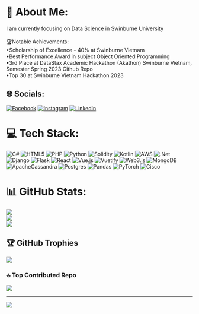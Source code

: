 # 💫 About Me:
I am currently focusing on Data Science in Swinburne University<br><br>🏆Notable Achievements:<br>•Scholarship of Excellence - 40% at Swinburne Vietnam<br>•Best Performance Award in subject Object Oriented Programming<br>•3rd Place at DataStax Academic Hackathon (Akathon) Swinburne Vietnam, Semester Spring 2023 Github Repo<br>•Top 30 at Swinburne Vietnam Hackathon 2023


## 🌐 Socials:
[![Facebook](https://img.shields.io/badge/Facebook-%231877F2.svg?logo=Facebook&logoColor=white)](https://facebook.com/thanks.dou) [![Instagram](https://img.shields.io/badge/Instagram-%23E4405F.svg?logo=Instagram&logoColor=white)](https://instagram.com/thanh.dou) [![LinkedIn](https://img.shields.io/badge/LinkedIn-%230077B5.svg?logo=linkedin&logoColor=white)](https://linkedin.com/in/doupeter17) 

# 💻 Tech Stack:
![C#](https://img.shields.io/badge/c%23-%23239120.svg?style=for-the-badge&logo=csharp&logoColor=white) ![HTML5](https://img.shields.io/badge/html5-%23E34F26.svg?style=for-the-badge&logo=html5&logoColor=white) ![PHP](https://img.shields.io/badge/php-%23777BB4.svg?style=for-the-badge&logo=php&logoColor=white) ![Python](https://img.shields.io/badge/python-3670A0?style=for-the-badge&logo=python&logoColor=ffdd54) ![Solidity](https://img.shields.io/badge/Solidity-%23363636.svg?style=for-the-badge&logo=solidity&logoColor=white) ![Kotlin](https://img.shields.io/badge/kotlin-%237F52FF.svg?style=for-the-badge&logo=kotlin&logoColor=white) ![AWS](https://img.shields.io/badge/AWS-%23FF9900.svg?style=for-the-badge&logo=amazon-aws&logoColor=white) ![.Net](https://img.shields.io/badge/.NET-5C2D91?style=for-the-badge&logo=.net&logoColor=white) ![Django](https://img.shields.io/badge/django-%23092E20.svg?style=for-the-badge&logo=django&logoColor=white) ![Flask](https://img.shields.io/badge/flask-%23000.svg?style=for-the-badge&logo=flask&logoColor=white) ![React](https://img.shields.io/badge/react-%2320232a.svg?style=for-the-badge&logo=react&logoColor=%2361DAFB) ![Vue.js](https://img.shields.io/badge/vue.js-%2335495e.svg?style=for-the-badge&logo=vuedotjs&logoColor=%234FC08D) ![Vuetify](https://img.shields.io/badge/Vuetify-1867C0?style=for-the-badge&logo=vuetify&logoColor=AEDDFF) ![Web3.js](https://img.shields.io/badge/web3.js-F16822?style=for-the-badge&logo=web3.js&logoColor=white) ![MongoDB](https://img.shields.io/badge/MongoDB-%234ea94b.svg?style=for-the-badge&logo=mongodb&logoColor=white) ![ApacheCassandra](https://img.shields.io/badge/cassandra-%231287B1.svg?style=for-the-badge&logo=apache-cassandra&logoColor=white) ![Postgres](https://img.shields.io/badge/postgres-%23316192.svg?style=for-the-badge&logo=postgresql&logoColor=white) ![Pandas](https://img.shields.io/badge/pandas-%23150458.svg?style=for-the-badge&logo=pandas&logoColor=white) ![PyTorch](https://img.shields.io/badge/PyTorch-%23EE4C2C.svg?style=for-the-badge&logo=PyTorch&logoColor=white) ![Cisco](https://img.shields.io/badge/cisco-%23049fd9.svg?style=for-the-badge&logo=cisco&logoColor=black)
# 📊 GitHub Stats:
![](https://github-readme-stats.vercel.app/api?username=doupeter17&theme=darcula&hide_border=false&include_all_commits=false&count_private=false)<br/>
![](https://github-readme-streak-stats.herokuapp.com/?user=doupeter17&theme=darcula&hide_border=false)<br/>
![](https://github-readme-stats.vercel.app/api/top-langs/?username=doupeter17&theme=darcula&hide_border=false&include_all_commits=false&count_private=false&layout=compact)

## 🏆 GitHub Trophies
![](https://github-profile-trophy.vercel.app/?username=doupeter17&theme=dracula&no-frame=false&no-bg=true&margin-w=4)

### 🔝 Top Contributed Repo
![](https://github-contributor-stats.vercel.app/api?username=doupeter17&limit=5&theme=dark&combine_all_yearly_contributions=true)

---
[![](https://visitcount.itsvg.in/api?id=doupeter17&icon=5&color=0)](https://visitcount.itsvg.in)

<!-- Proudly created with GPRM ( https://gprm.itsvg.in ) -->
